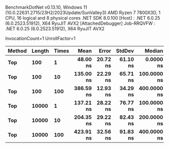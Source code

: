 
BenchmarkDotNet v0.13.10, Windows 11 (10.0.22631.2715/23H2/2023Update/SunValley3)
AMD Ryzen 7 7800X3D, 1 CPU, 16 logical and 8 physical cores
.NET SDK 8.0.100
  [Host]     : .NET 6.0.25 (6.0.2523.51912), X64 RyuJIT AVX2 [AttachedDebugger]
  Job-RRQVFW : .NET 6.0.25 (6.0.2523.51912), X64 RyuJIT AVX2

InvocationCount=1  UnrollFactor=1  

 Method | Length | Times | Mean      | Error    | StdDev   | Median      | Allocated |
------- |------- |------ |----------:|---------:|---------:|------------:|----------:|
 **Top**    | **100**    | **1**     |  **48.00 ns** | **20.72 ns** | **61.10 ns** |   **0.0000 ns** |     **544 B** |
 **Top**    | **100**    | **10**    | **135.00 ns** | **22.29 ns** | **65.71 ns** | **100.0000 ns** |     **544 B** |
 **Top**    | **100**    | **100**   | **386.59 ns** | **12.93 ns** | **34.29 ns** | **400.0000 ns** |     **544 B** |
 **Top**    | **10000**  | **1**     | **137.21 ns** | **28.22 ns** | **76.77 ns** | **100.0000 ns** |     **496 B** |
 **Top**    | **10000**  | **10**    | **204.35 ns** | **29.22 ns** | **82.43 ns** | **200.0000 ns** |     **496 B** |
 **Top**    | **10000**  | **100**   | **423.91 ns** | **32.56 ns** | **91.83 ns** | **400.0000 ns** |     **496 B** |
